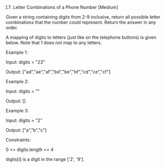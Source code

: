 17. Letter Combinations of a Phone Number
[Medium]

Given a string containing digits from 2-9 inclusive, return all possible letter combinations that the number could represent. Return the answer in any order.

A mapping of digits to letters (just like on the telephone buttons) is given below. Note that 1 does not map to any letters.


Example 1:

Input: digits = "23"

Output: ["ad","ae","af","bd","be","bf","cd","ce","cf"]


Example 2:

Input: digits = ""

Output: []


Example 3:


Input: digits = "2"

Output: ["a","b","c"]
 

Constraints:

0 <= digits.length <= 4

digits[i] is a digit in the range ['2', '9'].